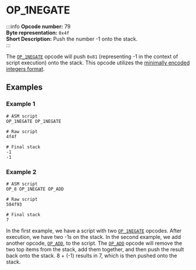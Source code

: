 # OP_1NEGATE
:::info
**Opcode number:** 79  
**Byte representation:** `0x4f`  
**Short Description:** Push the number -1 onto the stack.  
:::

The [`OP_1NEGATE`](./OP_1NEGATE.md) opcode will push `0x81` (representing -1 in the context of script execution) onto the stack. This opcode utilizes the [minimally encoded integers format](../script/numbers.md#minimally-encoded-integers).

## Examples
### Example 1
```shell
# ASM script
OP_1NEGATE OP_1NEGATE

# Raw script
4f4f

# Final stack
-1
-1
```

### Example 2
```shell
# ASM script
OP_8 OP_1NEGATE OP_ADD

# Raw script
584f93

# Final stack
7
```

In the first example, we have a script with two [`OP_1NEGATE`](./OP_1NEGATE.md) opcodes. After execution, we have two -1s on the stack. In the second example, we add another opcode, [`OP_ADD`](./OP_ADD.md), to the script. The [`OP_ADD`](./OP_ADD.md) opcode will remove the two top items from the stack, add them together, and then push the result back onto the stack. 8 + (-1) results in 7, which is then pushed onto the stack.

